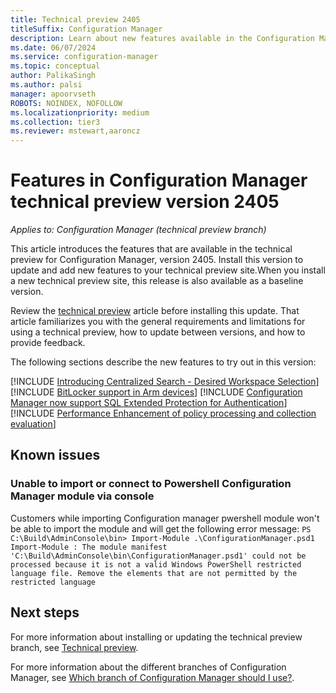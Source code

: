 ```yaml
---
title: Technical preview 2405
titleSuffix: Configuration Manager
description: Learn about new features available in the Configuration Manager technical preview branch version 2405.
ms.date: 06/07/2024
ms.service: configuration-manager
ms.topic: conceptual
author: PalikaSingh
ms.author: palsi
manager: apoorvseth
ROBOTS: NOINDEX, NOFOLLOW
ms.localizationpriority: medium
ms.collection: tier3
ms.reviewer: mstewart,aaroncz 
---
```

# Features in Configuration Manager technical preview version 2405

*Applies to: Configuration Manager (technical preview branch)*

This article introduces the features that are available in the technical preview for Configuration Manager, version 2405. Install this version to update and add new features to your technical preview site.When you install a new technical preview site, this release is also available as a baseline version.

Review the [technical preview](../technical-preview.md) article before installing this update. That article familiarizes you with the general requirements and limitations for using a technical preview, how to update between versions, and how to provide feedback.

The following sections describe the new features to try out in this version:

[!INCLUDE [Introducing Centralized Search  - Desired Workspace Selection](includes/2405/27927529.md)]
[!INCLUDE [BitLocker support in Arm devices](includes/2405/27825049.md)]
[!INCLUDE [Configuration Manager now support SQL Extended Protection for Authentication](includes/2405/28106757.md)]
[!INCLUDE [Performance Enhancement of policy processing and collection evaluation](includes/2405/27679763.md)]

## Known issues

### Unable to import or connect to Powershell Configuration Manager module via console

Customers while importing Configuration manager pwershell module won't be able to import the module and will get the following error message:
`PS C:\Build\AdminConsole\bin> Import-Module .\ConfigurationManager.psd1
Import-Module : The module manifest 'C:\Build\AdminConsole\bin\ConfigurationManager.psd1' could not be
processed because it is not a valid Windows PowerShell restricted language file. Remove the elements that are not permitted by the
restricted language`


## Next steps

For more information about installing or updating the technical preview branch, see [Technical preview](../technical-preview.md).

For more information about the different branches of Configuration Manager, see [Which branch of Configuration Manager should I use?](../../understand/which-branch-should-i-use.md).

